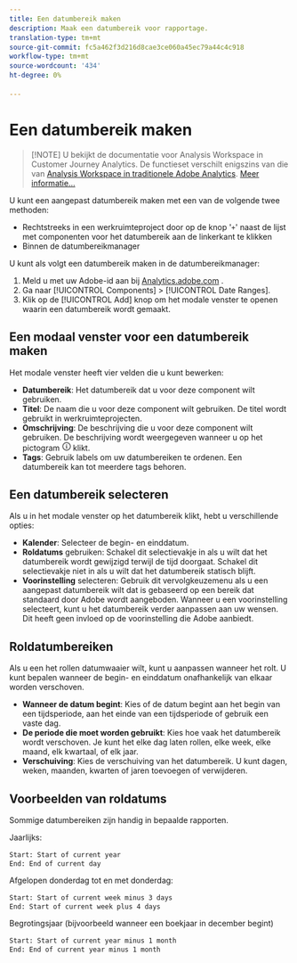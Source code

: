 ```yaml
---
title: Een datumbereik maken
description: Maak een datumbereik voor rapportage.
translation-type: tm+mt
source-git-commit: fc5a462f3d216d8cae3ce060a45ec79a44c4c918
workflow-type: tm+mt
source-wordcount: '434'
ht-degree: 0%

---
```



# Een datumbereik maken

>[!NOTE] U bekijkt de documentatie voor Analysis Workspace in Customer Journey Analytics. De functieset verschilt enigszins van die van [Analysis Workspace in traditionele Adobe Analytics](https://docs.adobe.com/content/help/en/analytics/analyze/analysis-workspace/home.html). [Meer informatie...](/help/getting-started/cja-aa.md)

U kunt een aangepast datumbereik maken met een van de volgende twee methoden:

* Rechtstreeks in een werkruimteproject door op de knop &#39;`+`&#39; naast de lijst met componenten voor het datumbereik aan de linkerkant te klikken
* Binnen de datumbereikmanager

U kunt als volgt een datumbereik maken in de datumbereikmanager:

1. Meld u met uw Adobe-id aan bij [Analytics.adobe.com](https://analytics.adobe.com) .
1. Ga naar [!UICONTROL Components] > [!UICONTROL Date Ranges].
1. Klik op de [!UICONTROL Add] knop om het modale venster te openen waarin een datumbereik wordt gemaakt.

## Een modaal venster voor een datumbereik maken

Het modale venster heeft vier velden die u kunt bewerken:

* **Datumbereik**: Het datumbereik dat u voor deze component wilt gebruiken.
* **Titel**: De naam die u voor deze component wilt gebruiken. De titel wordt gebruikt in werkruimteprojecten.
* **Omschrijving**: De beschrijving die u voor deze component wilt gebruiken. De beschrijving wordt weergegeven wanneer u op het pictogram ![i](../assets/i.png) klikt.
* **Tags**: Gebruik labels om uw datumbereiken te ordenen. Een datumbereik kan tot meerdere tags behoren.

## Een datumbereik selecteren

Als u in het modale venster op het datumbereik klikt, hebt u verschillende opties:

* **Kalender**: Selecteer de begin- en einddatum.
* **Roldatums** gebruiken: Schakel dit selectievakje in als u wilt dat het datumbereik wordt gewijzigd terwijl de tijd doorgaat. Schakel dit selectievakje niet in als u wilt dat het datumbereik statisch blijft.
* **Voorinstelling** selecteren: Gebruik dit vervolgkeuzemenu als u een aangepast datumbereik wilt dat is gebaseerd op een bereik dat standaard door Adobe wordt aangeboden. Wanneer u een voorinstelling selecteert, kunt u het datumbereik verder aanpassen aan uw wensen. Dit heeft geen invloed op de voorinstelling die Adobe aanbiedt.

## Roldatumbereiken

Als u een het rollen datumwaaier wilt, kunt u aanpassen wanneer het rolt. U kunt bepalen wanneer de begin- en einddatum onafhankelijk van elkaar worden verschoven.

* **Wanneer de datum begint**: Kies of de datum begint aan het begin van een tijdsperiode, aan het einde van een tijdsperiode of gebruik een vaste dag.
* **De periode die moet worden gebruikt**: Kies hoe vaak het datumbereik wordt verschoven. Je kunt het elke dag laten rollen, elke week, elke maand, elk kwartaal, of elk jaar.
* **Verschuiving**: Kies de verschuiving van het datumbereik. U kunt dagen, weken, maanden, kwarten of jaren toevoegen of verwijderen.

## Voorbeelden van roldatums

Sommige datumbereiken zijn handig in bepaalde rapporten.

Jaarlijks:

```text
Start: Start of current year
End: End of current day
```

Afgelopen donderdag tot en met donderdag:

```text
Start: Start of current week minus 3 days
End: Start of current week plus 4 days
```

Begrotingsjaar (bijvoorbeeld wanneer een boekjaar in december begint)

```text
Start: Start of current year minus 1 month
End: End of current year minus 1 month
```
